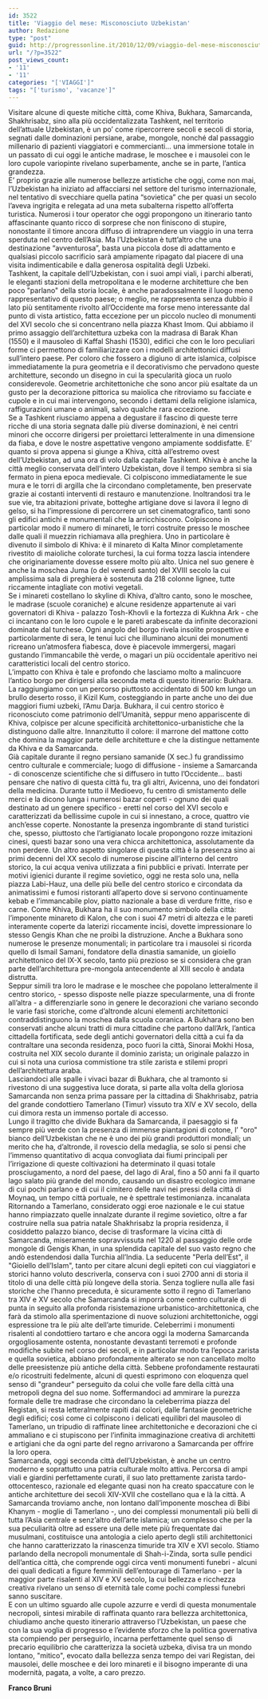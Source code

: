 ```yaml
---
id: 3522
title: 'Viaggio del mese: Misconosciuto Uzbekistan'
author: Redazione
type: "post"
guid: http://progressonline.it/2010/12/09/viaggio-del-mese-misconosciuto-uzbekistan/
url: "/?p=3522"
post_views_count:
- '11'
- '11'
categories: "['VIAGGI']"
tags: "['turismo', 'vacanze']"
---
```


Visitare alcune di queste mitiche città, come Khiva, Bukhara, Samarcanda, Shakhrisabz, sino alla più occidentalizzata Tashkent, nel territorio dell’attuale Uzbekistan, è un po’ come ripercorrere secoli e secoli di storia, segnati dalle dominazioni persiane, arabe, mongole, nonché dal passaggio millenario di pazienti viaggiatori e commercianti… una immersione totale in un passato di cui oggi le antiche madrase, le moschee e i mausolei con le loro cupole variopinte rivelano superbamente, anche se in parte, l’antica grandezza.   
E’ proprio grazie alle numerose bellezze artistiche che oggi, come non mai, l’Uzbekistan ha iniziato ad affacciarsi nel settore del turismo internazionale, nel tentativo di svecchiare quella patina “sovietica” che per quasi un secolo l’aveva ingrigita e relegata ad una meta subalterna rispetto all’offerta turistica. Numerosi i tour operator che oggi propongono un itinerario tanto affascinante quanto ricco di sorprese che non finiscono di stupire, nonostante il timore ancora diffuso di intraprendere un viaggio in una terra sperduta nel centro dell’Asia. Ma l’Uzbekistan è tutt’altro che una destinazione “avventurosa”, basta una piccola dose di adattamento e qualsiasi piccolo sacrificio sarà ampiamente ripagato dal piacere di una visita indimenticabile e dalla generosa ospitalità degli Uzbeki.  
Tashkent, la capitale dell’Uzbekistan, con i suoi ampi viali, i parchi alberati, le eleganti stazioni della metropolitana e le moderne architetture che ben poco "parlano" della storia locale, è anche paradossalmente il luogo meno rappresentativo di questo paese; o meglio, ne rappresenta senza dubbio il lato più sentitamente rivolto all’Occidente ma forse meno interessante dal punto di vista artistico, fatta eccezione per un piccolo nucleo di monumenti del XVI secolo che si concentrano nella piazza Khast Imom. Qui abbiamo il primo assaggio dell’architettura uzbeka con la madrasa di Barak Khan (1550) e il mausoleo di Kaffal Shashi (1530), edifici che con le loro peculiari forme ci permettono di familiarizzare con i modelli architettonici diffusi sull’intero paese. Per coloro che fossero a digiuno di arte islamica, colpisce immediatamente la pura geometria e il decorativismo che pervadono queste architetture, secondo un disegno in cui la specularità gioca un ruolo considerevole. Geometrie architettoniche che sono ancor più esaltate da un gusto per la decorazione pittorica su maiolica che ritroviamo su facciate e cupole e in cui mai intervengono, secondo i dettami della religione islamica, raffigurazioni umane o animali, salvo qualche rara eccezione.  
Se a Tashkent riusciamo appena a degustare il fascino di queste terre ricche di una storia segnata dalle più diverse dominazioni, è nei centri minori che occorre dirigersi per proiettarci letteralmente in una dimensione da fiaba, e dove le nostre aspettative vengono ampiamente soddisfatte. E’ quanto si prova appena si giunge a Khiva, città all’estremo ovest dell’Uzbekistan, ad una ora di volo dalla capitale Tashkent. Khiva è anche la città meglio conservata dell’intero Uzbekistan, dove il tempo sembra si sia fermato in piena epoca medievale. Ci colpiscono immediatamente le sue mura e le torri di argilla che la circondano completamente, ben preservate grazie ai costanti interventi di restauro e manutenzione. Inoltrandosi tra le sue vie, tra abitazioni private, botteghe artigiane dove si lavora il legno di gelso, si ha l’impressione di percorrere un set cinematografico, tanti sono gli edifici antichi e monumentali che la arricchiscono. Colpiscono in particolar modo il numero di minareti, le torri costruite presso le moschee dalle quali il muezzin richiamava alla preghiera. Uno in particolare è divenuto il simbolo di Khiva: è il minareto di Kalta Minor completamente rivestito di maioliche colorate turchesi, la cui forma tozza lascia intendere che originariamente dovesse essere molto più alto. Unica nel suo genere è anche la moschea Juma (o del venerdì santo) del XVIII secolo la cui amplissima sala di preghiera è sostenuta da 218 colonne lignee, tutte riccamente intagliate con motivi vegetali.  
Se i minareti costellano lo skyline di Khiva, d’altro canto, sono le moschee, le madrase (scuole coraniche) e alcune residenze appartenute ai vari governatori di Khiva - palazzo Tosh-Khovli e la fortezza di Kukhna Ark - che ci incantano con le loro cupole e le pareti arabescate da infinite decorazioni dominate dal turchese. Ogni angolo del borgo rivela insolite prospettive e particolarmente di sera, le tenui luci che illuminano alcuni dei monumenti ricreano un’atmosfera fiabesca, dove è piacevole immergersi, magari gustando l’immancabile thè verde, o magari un più occidentale aperitivo nei caratteristici locali del centro storico.   
L’impatto con Khiva è tale e profondo che lasciamo molto a malincuore l’antico borgo per dirigersi alla seconda meta di questo itinerario: Bukhara. La raggiungiamo con un percorso piuttosto accidentato di 500 km lungo un brullo deserto rosso, il Kizil Kum, costeggiando in parte anche uno dei due maggiori fiumi uzbeki, l’Amu Darja. Bukhara, il cui centro storico è riconosciuto come patrimonio dell’Umanità, seppur meno appariscente di Khiva, colpisce per alcune specificità architettonico-urbanistiche che la distinguono dalle altre. Innanzitutto il colore: il marrone del mattone cotto che domina la maggior parte delle architetture e che la distingue nettamente da Khiva e da Samarcanda.   
Già capitale durante il regno persiano samanide (X sec.) fu grandissimo centro culturale e commerciale; luogo di diffusione - insieme a Samarcanda - di conoscenze scientifiche che si diffusero in tutto l’Occidente… basti pensare che nativo di questa città fu, tra gli altri, Avicenna, uno dei fondatori della medicina. Durante tutto il Medioevo, fu centro di smistamento delle merci e la dicono lunga i numerosi bazar coperti - ognuno dei quali destinato ad un genere specifico - eretti nel corso del XVI secolo e caratterizzati da bellissime cupole in cui si innestano, a croce, quattro vie anch’esse coperte. Nonostante la presenza ingombrante di stand turistici che, spesso, piuttosto che l’artigianato locale propongono rozze imitazioni cinesi, questi bazar sono una vera chicca architettonica, assolutamente da non perdere. Un altro aspetto singolare di questa città è la presenza sino ai primi decenni del XX secolo di numerose piscine all’interno del centro storico, la cui acqua veniva utilizzata a fini pubblici e privati. Interrate per motivi igienici durante il regime sovietico, oggi ne resta solo una, nella piazza Labi-Hauz, una delle più belle del centro storico e circondata da animatissimi e fumosi ristoranti all’aperto dove si servono continuamente kebab e l’immancabile plov, piatto nazionale a base di verdure fritte, riso e carne. Come Khiva, Bukhara ha il suo monumento simbolo della città: l’imponente minareto di Kalon, che con i suoi 47 metri di altezza e le pareti interamente coperte da laterizi riccamente incisi, dovette impressionare lo stesso Gengis Khan che ne proibì la distruzione. Anche a Bukhara sono numerose le presenze monumentali; in particolare tra i mausolei si ricorda quello di Ismail Samani, fondatore della dinastia samanide, un gioiello architettonico del IX-X secolo, tanto più prezioso se si considera che gran parte dell’architettura pre-mongola antecendente al XIII secolo è andata distrutta.   
Seppur simili tra loro le madrase e le moschee che popolano letteralmente il centro storico, - spesso disposte nelle piazze specularmente, una di fronte all’altra - a differenziarle sono in genere le decorazioni che variano secondo le varie fasi storiche, come d’altronde alcuni elementi architettonici contraddistinguono la moschea dalla scuola coranica. A Bukhara sono ben conservati anche alcuni tratti di mura cittadine che partono dall’Ark, l’antica cittadella fortificata, sede degli antichi governatori della città a cui fa da contraltare una seconda residenza, poco fuori la città, Sinorai Mokhi Hosa, costruita nel XIX secolo durante il dominio zarista; un originale palazzo in cui si nota una curiosa commistione tra stile zarista e stilemi propri dell’architettura araba.  
Lasciandoci alle spalle i vivaci bazar di Bukhara, che al tramonto si rivestono di una suggestiva luce dorata, si parte alla volta della gloriosa Samarcanda non senza prima passare per la cittadina di Shakhrisabz, patria del grande condottiero Tamerlano (Timur) vissuto tra XIV e XV secolo, della cui dimora resta un immenso portale di accesso.  
Lungo il tragitto che divide Bukhara da Samarcanda, il paesaggio si fa sempre più verde con la presenza di immense piantagioni di cotone, l’ "oro" bianco dell’Uzbekistan che ne è uno dei più grandi produttori mondiali; un merito che ha, d’altronde, il rovescio della medaglia, se solo si pensi che l’immenso quantitativo di acqua convogliata dai fiumi principali per l’irrigazione di queste coltivazioni ha determinato il quasi totale prosciugamento, a nord del paese, del lago di Aral, fino a 50 anni fa il quarto lago salato più grande del mondo, causando un disastro ecologico immane di cui pochi parlano e di cui il cimitero delle navi nei pressi della città di Moynaq, un tempo città portuale, ne è spettrale testimonianza. incanalata  
Ritornando a Tamerlano, considerato oggi eroe nazionale e le cui statue hanno rimpiazzato quelle innalzate durante il regime sovietico, oltre a far costruire nella sua patria natale Shakhrisabz la propria residenza, il cosiddetto palazzo bianco, decise di trasformare la vicina città di Samarcanda, miseramente sopravvissuta nel 1220 al passaggio delle orde mongole di Gengis Khan, in una splendida capitale del suo vasto regno che andò estendendosi dalla Turchia all’India. La seducente "Perla dell’Est", il "Gioiello dell’Islam", tanto per citare alcuni degli epiteti con cui viaggiatori e storici hanno voluto descriverla, conserva con i suoi 2700 anni di storia il titolo di una delle città più longeve della storia. Senza togliere nulla alle fasi storiche che l’hanno preceduta, è sicuramente sotto il regno di Tamerlano tra XIV e XV secolo che Samarcanda si imporrà come centro culturale di punta in seguito alla profonda risistemazione urbanistico-architettonica, che farà da stimolo alla sperimentazione di nuove soluzioni architettoniche, oggi espressione tra le più alte dell’arte timuride. Celeberrimi i monumenti risalenti al condottiero tartaro e che ancora oggi la moderna Samarcanda orgogliosamente ostenta, nonostante devastanti terremoti e profonde modifiche subite nel corso dei secoli, e in particolar modo tra l’epoca zarista e quella sovietica, abbiano profondamente alterato se non cancellato molto delle preesistenze più antiche della città. Sebbene profondamente restaurati e/o ricostruiti fedelmente, alcuni di questi esprimono con eloquenza quel senso di "grandeur" perseguito da colui che volle fare della città una metropoli degna del suo nome. Soffermandoci ad ammirare la purezza formale delle tre madrase che circondano la celeberrima piazza del Registan, si resta letteralmente rapiti dai colori, dalle fantasie geometriche degli edifici; così come ci colpiscono i delicati equilibri del mausoleo di Tamerlano, un tripudio di raffinate linee architettoniche e decorazioni che ci ammaliano e ci stupiscono per l’infinita immaginazione creativa di architetti e artigiani che da ogni parte del regno arrivarono a Samarcanda per offrire la loro opera.   
Samarcanda, oggi seconda città dell’Uzbekistan, è anche un centro moderno e soprattutto una patria culturale molto attiva. Percorsa di ampi viali e giardini perfettamente curati, il suo lato prettamente zarista tardo-ottocentesco, razionale ed elegante quasi non ha creato spaccature con le antiche architetture dei secoli XIV-XVII che costellano qua e là la città. A Samarcanda troviamo anche, non lontano dall’imponente moschea di Bibi Khanym - moglie di Tamerlano -, uno dei complessi monumentali più belli di tutta l’Asia centrale e senz’altro dell’arte islamica; un complesso che per la sua peculiarità oltre ad essere una delle mete più frequentate dai musulmani, costituisce una antologia a cielo aperto degli stili architettonici che hanno caratterizzato la rinascenza timuride tra XIV e XVI secolo. Stiamo parlando della necropoli monumentale di Shah-i-Zinda, sorta sulle pendici dell’antica città, che comprende oggi circa venti monumenti funebri - alcuni dei quali dedicati a figure femminili dell’entourage di Tamerlano - per la maggior parte risalenti al XIV e XV secolo, la cui bellezza e ricchezza creativa rivelano un senso di eternità tale come pochi complessi funebri sanno suscitare.  
E con un ultimo sguardo alle cupole azzurre e verdi di questa monumentale necropoli, sintesi mirabile di raffinata quanto rara bellezza architettonica, chiudiamo anche questo itinerario attraverso l’Uzbekistan, un paese che con la sua voglia di progresso e l’evidente sforzo che la politica governativa sta compiendo per perseguirlo, incarna perfettamente quel senso di precario equilibrio che caratterizza la società uzbeka, divisa tra un mondo lontano, "mitico", evocato dalla bellezza senza tempo dei vari Registan, dei mausolei, delle moschee e dei loro minareti e il bisogno imperante di una modernità, pagata, a volte, a caro prezzo.

**Franco Bruni**